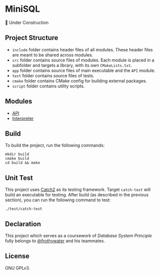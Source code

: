 # MiniSQL

🚧 Under Construction

## Project Structure

- `include` folder contains header files of all modules. These header files are meant to be shared across modules.
- `src` folder contains source files of modules. Each module is placed in a subfolder and targets a library, with its
  own `CMakeLists.txt`.
- `app` folder contains source files of main executable and the `API` module.
- `test` folder contains source files of tests.
- `cmake` folder contains CMake config for building external packages.
- `script` folder contains utility scripts.

## Modules

- [API](docs/API.md)
- [Interpreter](docs/Interpreter.md)

## Build

To build the project, run the following commands:

```shell
mkdir build
cmake build
cd build && make
```

## Unit Test

This project uses [Catch2](https://github.com/catchorg/Catch2) as its testing framework. Target `catch-test` will build
an executable for testing. After build (as described in the previous section), you can run the following command to
test:

```shell
./test/catch-test
```

## Declaration

This project which serves as a coursework of _Database System Principle_ fully belongs
to [@frothywater](http://github.com/frothywater) and his teammates.

## License

GNU GPLv3.
